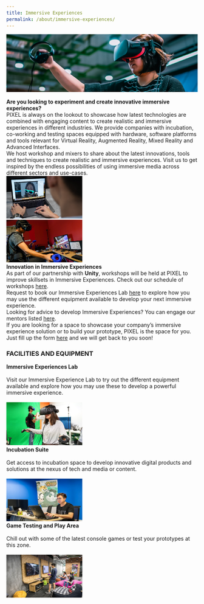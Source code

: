 ```yaml
---
title: Immersive Experiences
permalink: /about/immersive-experiences/
---
```

![1](/images/immersive-experiences/IME_Banner_1440-x-435.png)

<div class="row">
  <div class="column4">
    <b>Are you looking to experiment and create innovative immersive experiences?</b><br><div class="spacer"> </div>
PIXEL is always on the lookout to showcase how latest technologies are combined with engaging content to create realistic and immersive experiences in different industries. We provide companies with incubation, co-working and testing spaces equipped with hardware, software platforms and tools relevant for Virtual Reality, Augmented Reality, Mixed Reality and Advanced Interfaces. 
<br>
We host workshop and mixers to share about the latest innovations, tools and techniques to create realistic and immersive experiences. Visit us to get inspired by the endless possibilities of using immersive media across different sectors and use-cases.
  </div>
  <div class="column5">
    <img src="/images/immersive-experiences/IME_Img1_630-x-355.png" width="200">
  </div>
       </div>
<div class="row"><div class="spacer1"> </div></div>       
<div class="row">
  <div class="column4">
    <img src="/images/immersive-experiences/IME_Img2_770x430.png" width="200">
  </div>
  <div class="column5">
    <b>Innovation in Immersive Experiences</b><br>
    <div class="spacer"> </div>
    As part of our partnership with <b>Unity</b>, workshops will be held at PIXEL to improve skillsets in Immersive Experiences. Check out our schedule of workshops <a href="/events/">here</a>.<br>
Request to book our Immersive Experiences Lab <a href="https://forms.cwp.gov.sg/venuerequest/ime" target="_blank">here</a> to explore how you may use the different equipment available to develop your next immersive experience.<br>
Looking for advice to develop Immersive Experiences? You can engage our mentors listed <a href="/community/mentorship-programme/">here</a>.<br>
If you are looking for a space to showcase your company’s immersive experience solution or to build your prototype, PIXEL is the space for you. Just fill up the form <a href="https://forms.cwp.gov.sg/venuerequest/FormNFJO7" target="_blank">here</a> and we will get back to you soon!
  </div></div>
<h3>FACILITIES AND EQUIPMENT</h3>
       
<div class="row">
  <div class="column">
    <div class="header"><b>Immersive Experiences Lab</b></div><br>
    <div class="para">Visit our Immersive Experience Lab to try out the different equipment available and explore how you may use these to develop a powerful immersive experience.</div><br>
         <img src="/images/facilities/facilities-and-equipment/Immersive-Experiences-Lab_630-x-355.png" width="200">
  </div>
  <div class="column">
    <div class="header"><b>Incubation Suite</b></div><br>
    <div class="para">Get access to incubation space to develop innovative digital products and solutions at the nexus of tech and media or content.</div><br><img src="/images/facilities/facilities-and-equipment/IMG_8040-suite.jpg" width="200">
  </div>
  <div class="column">
    <div class="header"><b>Game Testing and Play Area</b></div><br>
    <div class="para">Chill out with some of the latest console games or test your prototypes at this zone.</div><br><img src="/images/facilities/facilities-and-equipment/IMG_8057-Playtest-area.jpg" width="200">
    </div>
       </div>
